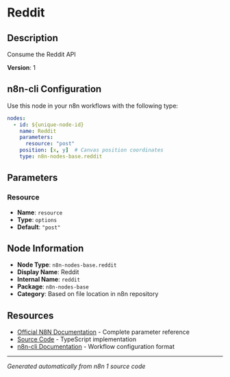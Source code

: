 # Reddit

## Description

Consume the Reddit API

**Version**: 1

## n8n-cli Configuration

Use this node in your n8n workflows with the following type:

```yaml
nodes:
  - id: ${unique-node-id}
    name: Reddit
    parameters:
      resource: "post"
    position: [x, y]  # Canvas position coordinates
    type: n8n-nodes-base.reddit
```

## Parameters

### Resource

- **Name**: `resource`
- **Type**: `options`
- **Default**: `"post"`


## Node Information

- **Node Type**: `n8n-nodes-base.reddit`
- **Display Name**: Reddit
- **Internal Name**: `reddit`
- **Package**: `n8n-nodes-base`
- **Category**: Based on file location in n8n repository

## Resources

- [Official N8N Documentation](https://docs.n8n.io/integrations/builtin/app-nodes/n8n-nodes-base.reddit/) - Complete parameter reference
- [Source Code](https://github.com/n8n-io/n8n/blob/master/packages/nodes-base/nodes/Reddit/Reddit.node.ts) - TypeScript implementation
- [n8n-cli Documentation](https://github.com/edenreich/n8n-cli) - Workflow configuration format

---
*Generated automatically from n8n 1 source code*
